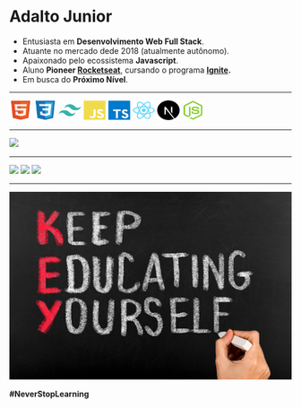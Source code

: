 <h1>Adalto Junior</h1>

<ul>
  <li>Entusiasta em <strong>Desenvolvimento Web Full Stack</strong>.</li>
  <li>Atuante no mercado dede 2018 (atualmente autônomo).</li>
  <li>Apaixonado pelo ecossistema <strong>Javascript</strong>.</li>
  <li>Aluno <strong>Pioneer <a href='https://www.rocketseat.com.br/'>Rocketseat</a></strong>, cursando o programa <strong><a href='https://www.rocketseat.com.br/ignite'>Ignite</a>.</strong></li>
  <li>Em busca do <strong>Próximo Nível</strong>.</li>
</ul>

<hr />

<div>
  <img title="HTML5" alt="HTML5" height="35" width="40" src="https://raw.githubusercontent.com/devicons/devicon/master/icons/html5/html5-original.svg" />
  <img title="CSS3" alt="CSS3" height="35" width="40" src="https://raw.githubusercontent.com/devicons/devicon/master/icons/css3/css3-original.svg" />
  <img title="Tailwindcss" alt="Tailwindcss" height="35" width="40" src="https://raw.githubusercontent.com/devicons/devicon/master/icons/tailwindcss/tailwindcss-plain.svg" />
  <img title="Javascript" alt="Javascript" height="35" width="40" src="https://raw.githubusercontent.com/devicons/devicon/master/icons/javascript/javascript-plain.svg" />
  <img title="Typescript" alt="Typescript" height="35" width="40" src="https://raw.githubusercontent.com/devicons/devicon/master/icons/typescript/typescript-plain.svg" />
  <img title="ReactJS" alt="ReactJS" height="35" width="40" src="https://raw.githubusercontent.com/devicons/devicon/master/icons/react/react-original.svg" />
  <img title="NextJS" alt="NextJS" height="35" width="40" src="https://raw.githubusercontent.com/devicons/devicon/master/icons/nextjs/nextjs-original.svg" />
  <img title="NodeJS" alt="NodeJS" height="35" width="40" src="https://raw.githubusercontent.com/devicons/devicon/master/icons/nodejs/nodejs-plain.svg" />
</div>

<hr />

 <img height="180em" src="https://github-readme-stats.vercel.app/api/top-langs/?username=AdaltoJunior&layout=compact&langs_count=3&theme=onedark"/>

<hr />

<div>
  <a href="https://www.linkedin.com/in/adalto-junior-934b0010a/" target="_blank"><img src="https://img.shields.io/badge/-LinkedIn-%230077B5?style=for-the-badge&logo=linkedin&logoColor=white" target="_blank"></a>
  <a href="https://app.rocketseat.com.br/me/adalto-junior-1566816481"><img src="https://img.shields.io/badge/-Rocketseat-8257E6?style=for-the-badge&logo=apache-rocketmq&logoColor=white" /></a>
  <a href = "mailto:mendesrochajunior@gmail.com"><img src="https://img.shields.io/badge/-Gmail-D44638?style=for-the-badge&logo=gmail&logoColor=white" target="_blank"></a>
</div>
  
<hr />

<img src="./assets/key.jpg" /> <br />

<strong>#NeverStopLearning</strong>
